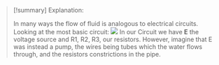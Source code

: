 

>[!summary] Explanation:
>
>In many ways the flow of fluid is analogous to electrical circuits. Looking at the most basic circuit:
>![](Figure-1-Circuit-Diagram-for-series-parallel-resistors-1441371589.gif)
>In our Circuit we have **E** the voltage source and R1, R2, R3, our resistors. However, imagine that E was instead a pump, the wires being tubes which the water flows through, and the resistors constrictions in the pipe. 
>



 




